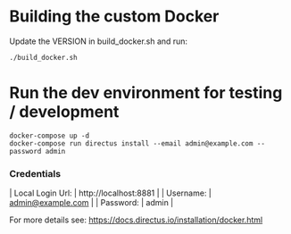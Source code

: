 # Building the custom Docker

Update the VERSION in build_docker.sh and run:

    ./build_docker.sh


# Run the dev environment for testing / development

    docker-compose up -d
    docker-compose run directus install --email admin@example.com --password admin

### Credentials 

| Local Login Url: | http://localhost:8881 |
| Username: | admin@example.com |
| Password: | admin |

For more details see: https://docs.directus.io/installation/docker.html

